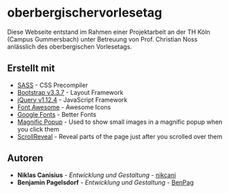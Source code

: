 # oberbergischervorlesetag

Diese Webseite entstand im Rahmen einer Projektarbeit an der TH Köln (Campus Gummersbach) unter Betreuung von Prof. Christian Noss anlässlich des oberbergischen Vorlesetags.

## Erstellt mit

* [SASS](http://sass-lang.com/) - CSS Precompiler
* [Bootstrap v3.3.7](http://getbootstrap.com/) - Layout Framework
* [jQuery v1.12.4](http://jquery.com/) - JavaScript Framework
* [Font Awesome](http://fontawesome.io/) - Awesome Icons
* [Google Fonts](https://fonts.google.com/) - Better Fonts
* [Magnific Popup](http://dimsemenov.com/plugins/magnific-popup/) - Used to show small images in a magnific popup when you click them
* [ScrollReveal](https://scrollrevealjs.org/) - Reveal parts of the page just after you scrolled over them

## Autoren

* **Niklas Canisius** - *Entwicklung und Gestaltung* - [nikcani](https://github.com/nikcani)
* **Benjamin Pagelsdorf** - *Entwicklung und Gestaltung* - [BenPag](https://github.com/benpag)
